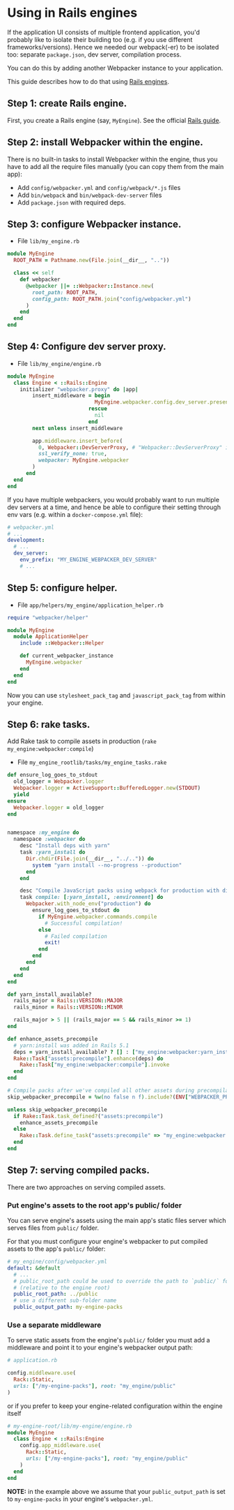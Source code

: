 # Using in Rails engines

If the application UI consists of multiple frontend application, you'd probably like to isolate their building too (e.g. if you use different frameworks/versions). Hence we needed our webpack(-er) to be isolated too: separate `package.json`, dev server, compilation process.

You can do this by adding another Webpacker instance to your application.

This guide describes how to do that using [Rails engines](https://guides.rubyonrails.org/engines.html).


## Step 1: create Rails engine.

First, you create a Rails engine (say, `MyEngine`). See the official [Rails guide](https://guides.rubyonrails.org/engines.html).

## Step 2: install Webpacker within the engine.

There is no built-in tasks to install Webpacker within the engine, thus you have to add all the require files manually (you can copy them from the main app):
- Add `config/webpacker.yml` and `config/webpack/*.js` files
- Add `bin/webpack` and `bin/webpack-dev-server` files
- Add `package.json` with required deps.


## Step 3: configure Webpacker instance.

- File `lib/my_engine.rb`

```ruby
module MyEngine
  ROOT_PATH = Pathname.new(File.join(__dir__, ".."))

  class << self
    def webpacker
      @webpacker ||= ::Webpacker::Instance.new(
        root_path: ROOT_PATH,
        config_path: ROOT_PATH.join("config/webpacker.yml")
      )
    end
  end
end
```

## Step 4: Configure dev server proxy.

- File `lib/my_engine/engine.rb`

```ruby
module MyEngine
  class Engine < ::Rails::Engine
    initializer "webpacker.proxy" do |app|
        insert_middleware = begin
                            MyEngine.webpacker.config.dev_server.present?
                          rescue
                            nil
                          end
        next unless insert_middleware

        app.middleware.insert_before(
          0, Webpacker::DevServerProxy, # "Webpacker::DevServerProxy" if Rails version < 5
          ssl_verify_none: true,
          webpacker: MyEngine.webpacker
        )
      end
  end
end
```

If you have multiple webpackers, you would probably want to run multiple dev servers at a time, and hence be able to configure their setting through env vars (e.g. within a `docker-compose.yml` file):

```yml
# webpacker.yml
# ...
development:
  # ...
  dev_server:
    env_prefix: "MY_ENGINE_WEBPACKER_DEV_SERVER"
    # ...
```

## Step 5: configure helper.

- File `app/helpers/my_engine/application_helper.rb`

```ruby
require "webpacker/helper"

module MyEngine
  module ApplicationHelper
    include ::Webpacker::Helper

    def current_webpacker_instance
      MyEngine.webpacker
    end
  end
end
```

Now you can use `stylesheet_pack_tag` and `javascript_pack_tag` from within your engine.

## Step 6: rake tasks.

Add Rake task to compile assets in production (`rake my_engine:webpacker:compile`)

- File `my_engine_rootlib/tasks/my_engine_tasks.rake`

```ruby
def ensure_log_goes_to_stdout
  old_logger = Webpacker.logger
  Webpacker.logger = ActiveSupport::BufferedLogger.new(STDOUT)
  yield
ensure
  Webpacker.logger = old_logger
end


namespace :my_engine do
  namespace :webpacker do
    desc "Install deps with yarn"
    task :yarn_install do
      Dir.chdir(File.join(__dir__, "../..")) do
        system "yarn install --no-progress --production"
      end
    end

    desc "Compile JavaScript packs using webpack for production with digests"
    task compile: [:yarn_install, :environment] do
      Webpacker.with_node_env("production") do
        ensure_log_goes_to_stdout do
          if MyEngine.webpacker.commands.compile
            # Successful compilation!
          else
            # Failed compilation
            exit!
          end
        end
      end
    end
  end
end

def yarn_install_available?
  rails_major = Rails::VERSION::MAJOR
  rails_minor = Rails::VERSION::MINOR

  rails_major > 5 || (rails_major == 5 && rails_minor >= 1)
end

def enhance_assets_precompile
  # yarn:install was added in Rails 5.1
  deps = yarn_install_available? ? [] : ["my_engine:webpacker:yarn_install"]
  Rake::Task["assets:precompile"].enhance(deps) do
    Rake::Task["my_engine:webpacker:compile"].invoke
  end
end

# Compile packs after we've compiled all other assets during precompilation
skip_webpacker_precompile = %w(no false n f).include?(ENV["WEBPACKER_PRECOMPILE"])

unless skip_webpacker_precompile
  if Rake::Task.task_defined?("assets:precompile")
    enhance_assets_precompile
  else
    Rake::Task.define_task("assets:precompile" => "my_engine:webpacker:compile")
  end
end
```

## Step 7: serving compiled packs.

There are two approaches on serving compiled assets.

### Put engine's assets to the root app's public/ folder

You can serve engine's assets using the main app's static files server which serves files from `public/` folder.

For that you must configure your engine's webpacker to put compiled assets to the app's `public/` folder:

```yml
# my_engine/config/webpacker.yml
default: &default
  # ...
  # public_root_path could be used to override the path to `public/` folder
  # (relative to the engine root)
  public_root_path: ../public
  # use a different sub-folder name
  public_output_path: my-engine-packs
```

### Use a separate middleware

To serve static assets from the engine's `public/` folder you must add a middleware and point it to your engine's webpacker output path:

```ruby
# application.rb

config.middleware.use(
  Rack::Static,
  urls: ["/my-engine-packs"], root: "my_engine/public"
)
```
or if you prefer to keep your engine-related configuration within the engine itself

```ruby
# my-engine-root/lib/my-engine/engine.rb
module MyEngine
  class Engine < ::Rails:Engine
    config.app_middleware.use(
      Rack::Static,
      urls: ["/my-engine-packs"], root: "my_engine/public"
    )
  end
end
```

**NOTE:** in the example above we assume that your `public_output_path` is set to `my-engine-packs` in your engine's `webpacker.yml`.
